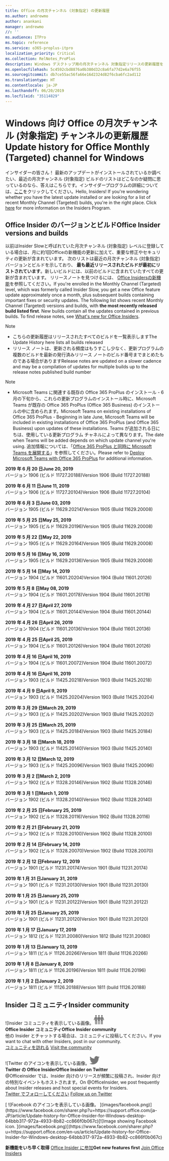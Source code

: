 ```yaml
---
title: Office の月次チャンネル (対象指定) の更新履歴
ms.author: andrewmo
author: anankani
manager: andrewmo
//: ''
ms.audience: ITPro
ms.topic: reference
ms.service: o365-proplus-itpro
localization_priority: Critical
ms.collection: RelNotes_ProPlus
description: Windows デスクトップ用の月次チャンネル 対象指定リリースの更新履歴を Insider の皆様に提供します。
ms.openlocfilehash: 5c4592cbd8876a0b380d32c8a6fa77d2e6a76f55
ms.sourcegitcommit: db7ce55ac56fa66e16d2324d82f6cba6fc2ad112
ms.translationtype: HT
ms.contentlocale: ja-JP
ms.lasthandoff: 06/20/2019
ms.locfileid: "35114829"
---
```

# <a name="update-history-for-office-monthly-targeted-channel-for-windows"></a><span data-ttu-id="77635-103">Windows 向け Office の月次チャンネル (対象指定) チャンネルの更新履歴</span><span class="sxs-lookup"><span data-stu-id="77635-103">Update history for Office Monthly (Targeted) channel for Windows</span></span>

<span data-ttu-id="77635-p101">インサイダーの皆さん！ 最新のアップデートがインストールされているか調べたい、最近の月次チャンネル (対象指定) ビルドのリストはどこなのか疑問に思っているのなら、答えはこちらです。インサイダープログラムの詳細については、[ここ](https://insider.office.com/)をクリックしてください。</span><span class="sxs-lookup"><span data-stu-id="77635-p101">Hello, Insiders! If you're wondering whether you have the latest update installed or are looking for a list of recent Monthly Channel (Targeted) builds, you're in the right place. Click [here](https://insider.office.com/) for more information on the Insiders Program.</span></span>

## <a name="office-insider-versions-and-builds"></a><span data-ttu-id="77635-107">Office Insider のバージョンとビルド</span><span class="sxs-lookup"><span data-stu-id="77635-107">Office Insider versions and builds</span></span>

<span data-ttu-id="77635-p102">以前はInsider Slowと呼ばれていた月次チャンネル (対象指定) レベルに登録している場合は、月に約1回Officeの新機能の更新に加えて、重要な修正やセキュリティの更新が含まれています。 次のリストは最近の月次チャンネル (対象指定) バージョンとビルドを示しており、 **最も最近リリースされたビルドが最初にリストされています**。新しいビルドには、以前のビルドに含まれていたすべての更新が含まれています。 リリースノートを見つけるには、 [Office Insidersの新機能](https://support.office.com/ja-JP/article/what-s-new-for-office-insiders-c152d1e2-96ff-4ce9-8c14-e74e13847a24)を参照してください。</span><span class="sxs-lookup"><span data-stu-id="77635-p102">If you're enrolled in the Monthly Channel (Targeted) level, which was formerly called Insider Slow, you get a new Office feature update approximately once a month, plus subsequent builds containing important fixes or security updates. The following list shows recent Monthly Channel (Targeted) versions and builds, with **the most recently released build listed first**. New builds contain all the updates contained in previous builds. To find release notes, see [What's new for Office Insiders](https://support.office.com/en-us/article/what-s-new-for-office-insiders-c152d1e2-96ff-4ce9-8c14-e74e13847a24).</span></span>

> [!NOTE]
> - <span data-ttu-id="77635-112">こちらの更新履歴はリリースされたすべてのビルドを一覧表示します</span><span class="sxs-lookup"><span data-stu-id="77635-112">The Update History here lists all builds released</span></span>
> - <span data-ttu-id="77635-113">リリース ノートは、更新される頻度はもうすこし少なく、更新プログラムの複数のビルドを最新の発行済みリリース ノートのビルド番号までまとめたものである場合があります</span><span class="sxs-lookup"><span data-stu-id="77635-113">Release notes are updated on a slower cadence and may be a compilation of updates for multiple builds up to the release notes published build number</span></span>

 > [!NOTE]
> - <span data-ttu-id="77635-114">Microsoft Teams に関連する既存の Office 365 ProPlus のインストール - 6 月の下旬から、これらの更新プログラムのインストール時に、Microsoft Teams が既存の Office 365 ProPlus (Office 365 Business) のインストールの中に含められます。</span><span class="sxs-lookup"><span data-stu-id="77635-114">Microsoft Teams on existing installations of Office 365 ProPlus - Beginning in late June, Microsoft Teams will be included in existing installations of Office 365 ProPlus (and Office 365 Business) upon updates of these installations.</span></span> <span data-ttu-id="77635-115">Teams が追加される日にちは、使用している更新プログラム チャネルによって異なります。</span><span class="sxs-lookup"><span data-stu-id="77635-115">The date when Teams will be added depends on which update channel you're using.</span></span> <span data-ttu-id="77635-116">追加情報については、「[Office 365 ProPlus と同時に Microsoft Teams を展開する](https://docs.microsoft.com/ja-JP/deployoffice/teams-install)」を参照してください。</span><span class="sxs-lookup"><span data-stu-id="77635-116">Please refer to [Deploy Microsoft Teams with Office 365 ProPlus](https://docs.microsoft.com/en-us/deployoffice/teams-install) for additional information.</span></span>

[//]: # (削除禁止)

<span data-ttu-id="77635-118">**2019 年 6 月 20 日**</span><span class="sxs-lookup"><span data-stu-id="77635-118">**June 20, 2019**</span></span><br/>
<span data-ttu-id="77635-119">バージョン 1906 (ビルド 11727.20188)</span><span class="sxs-lookup"><span data-stu-id="77635-119">Version 1906 (Build 11727.20188)</span></span><br/>

<span data-ttu-id="77635-120">**2019 年 6 月 11 日**</span><span class="sxs-lookup"><span data-stu-id="77635-120">**June 11, 2019**</span></span><br/>
<span data-ttu-id="77635-121">バージョン 1906 (ビルド 11727.20104)</span><span class="sxs-lookup"><span data-stu-id="77635-121">Version 1906 (Build 11727.20104)</span></span><br/>

<span data-ttu-id="77635-122">**2019 年 6 月 3 日**</span><span class="sxs-lookup"><span data-stu-id="77635-122">**June 03, 2019**</span></span><br/>
<span data-ttu-id="77635-123">バージョン 1905 (ビルド 11629.20214)</span><span class="sxs-lookup"><span data-stu-id="77635-123">Version 1905 (Build 11629.20008)</span></span><br/>

<span data-ttu-id="77635-124">**2019 年 5 月 25 日**</span><span class="sxs-lookup"><span data-stu-id="77635-124">**May 25, 2019**</span></span><br/>
<span data-ttu-id="77635-125">バージョン 1905 (ビルド 11629.20196)</span><span class="sxs-lookup"><span data-stu-id="77635-125">Version 1905 (Build 11629.20008)</span></span><br/>

<span data-ttu-id="77635-126">**2019 年 5 月 22 日**</span><span class="sxs-lookup"><span data-stu-id="77635-126">**May 22, 2019**</span></span><br/> <span data-ttu-id="77635-127">バージョン 1905 (ビルド 11629.20164)</span><span class="sxs-lookup"><span data-stu-id="77635-127">Version 1905 (Build 11629.20008)</span></span><br/>

<span data-ttu-id="77635-128">**2019 年 5 月 16 日**</span><span class="sxs-lookup"><span data-stu-id="77635-128">**May 16, 2019**</span></span><br/>
<span data-ttu-id="77635-129">バージョン 1905 (ビルド 11629.20136)</span><span class="sxs-lookup"><span data-stu-id="77635-129">Version 1905 (Build 11629.20008)</span></span><br/>

<span data-ttu-id="77635-130">**2019 年 5 月 14 日**</span><span class="sxs-lookup"><span data-stu-id="77635-130">**May 14, 2019**</span></span><br/>
<span data-ttu-id="77635-131">バージョン 1904 (ビルド 11601.20204)</span><span class="sxs-lookup"><span data-stu-id="77635-131">Version 1904 (Build 11601.20126)</span></span><br/>

<span data-ttu-id="77635-132">**2019 年 5 月 8 日**</span><span class="sxs-lookup"><span data-stu-id="77635-132">**May 08, 2019**</span></span><br/>
<span data-ttu-id="77635-133">バージョン 1904 (ビルド 11601.20178)</span><span class="sxs-lookup"><span data-stu-id="77635-133">Version 1904 (Build 11601.20178)</span></span><br/>

<span data-ttu-id="77635-134">**2019 年 4 月 27 日**</span><span class="sxs-lookup"><span data-stu-id="77635-134">**April 27, 2019**</span></span><br/>
<span data-ttu-id="77635-135">バージョン 1904 (ビルド 11601.20144)</span><span class="sxs-lookup"><span data-stu-id="77635-135">Version 1904 (Build 11601.20144)</span></span><br/>

<span data-ttu-id="77635-136">**2019 年 4 月 26 日**</span><span class="sxs-lookup"><span data-stu-id="77635-136">**April 26, 2019**</span></span><br/>
<span data-ttu-id="77635-137">バージョン 1904 (ビルド 11601.20136)</span><span class="sxs-lookup"><span data-stu-id="77635-137">Version 1904 (Build 11601.20136)</span></span><br/>

<span data-ttu-id="77635-138">**2019 年 4 月 25 日**</span><span class="sxs-lookup"><span data-stu-id="77635-138">**April 25, 2019**</span></span><br/>
<span data-ttu-id="77635-139">バージョン 1904 (ビルド 11601.20126)</span><span class="sxs-lookup"><span data-stu-id="77635-139">Version 1904 (Build 11601.20126)</span></span><br/>

<span data-ttu-id="77635-140">**2019 年 4 月 16 日**</span><span class="sxs-lookup"><span data-stu-id="77635-140">**April 16, 2019**</span></span><br/>
<span data-ttu-id="77635-141">バージョン 1904 (ビルド 11601.20072)</span><span class="sxs-lookup"><span data-stu-id="77635-141">Version 1904 (Build 11601.20072)</span></span><br/>

<span data-ttu-id="77635-142">**2019 年 4 月 16 日**</span><span class="sxs-lookup"><span data-stu-id="77635-142">**April 16, 2019**</span></span><br/>
<span data-ttu-id="77635-143">バージョン 1903 (ビルド 11425.20218)</span><span class="sxs-lookup"><span data-stu-id="77635-143">Version 1903 (Build 11425.20218)</span></span><br/>

<span data-ttu-id="77635-144">**2019 年 4 月 9 日**</span><span class="sxs-lookup"><span data-stu-id="77635-144">**April 9, 2019**</span></span><br/>
<span data-ttu-id="77635-145">バージョン 1903 (ビルド 11425.20204)</span><span class="sxs-lookup"><span data-stu-id="77635-145">Version 1903 (Build 11425.20204)</span></span><br/>

<span data-ttu-id="77635-146">**2019 年 3 月 29 日**</span><span class="sxs-lookup"><span data-stu-id="77635-146">**March 29, 2019**</span></span><br/> <span data-ttu-id="77635-147">バージョン 1903 (ビルド 11425.20202)</span><span class="sxs-lookup"><span data-stu-id="77635-147">Version 1903 (Build 11425.20202)</span></span><br/>

<span data-ttu-id="77635-148">**2019 年 3 月 25 日**</span><span class="sxs-lookup"><span data-stu-id="77635-148">**March 25, 2019**</span></span><br/> <span data-ttu-id="77635-149">バージョン 1903 (ビルド 11425.20184)</span><span class="sxs-lookup"><span data-stu-id="77635-149">Version 1903 (Build 11425.20184)</span></span><br/>

<span data-ttu-id="77635-150">**2019 年 3 月 18 日**</span><span class="sxs-lookup"><span data-stu-id="77635-150">**March 18, 2019**</span></span><br/> <span data-ttu-id="77635-151">バージョン 1903 (ビルド 11425.20140)</span><span class="sxs-lookup"><span data-stu-id="77635-151">Version 1903 (Build 11425.20140)</span></span><br/>

<span data-ttu-id="77635-152">**2019 年 3 月 12 日**</span><span class="sxs-lookup"><span data-stu-id="77635-152">**March 12, 2019**</span></span><br/> <span data-ttu-id="77635-153">バージョン 1903 (ビルド 11425.20096)</span><span class="sxs-lookup"><span data-stu-id="77635-153">Version 1903 (Build 11425.20096)</span></span><br/>

<span data-ttu-id="77635-154">**2019 年 3 月 2 日**</span><span class="sxs-lookup"><span data-stu-id="77635-154">**March 2, 2019**</span></span><br/> <span data-ttu-id="77635-155">バージョン 1902 (ビルド 11328.20146)</span><span class="sxs-lookup"><span data-stu-id="77635-155">Version 1902 (Build 11328.20146)</span></span><br/>

<span data-ttu-id="77635-156">**2019 年 3 月 1 日**</span><span class="sxs-lookup"><span data-stu-id="77635-156">**March 1, 2019**</span></span><br/> <span data-ttu-id="77635-157">バージョン 1902 (ビルド 11328.20140)</span><span class="sxs-lookup"><span data-stu-id="77635-157">Version 1902 (Build 11328.20140)</span></span><br/>

<span data-ttu-id="77635-158">**2019 年 2 月 25 日**</span><span class="sxs-lookup"><span data-stu-id="77635-158">**February 25, 2019**</span></span><br/> <span data-ttu-id="77635-159">バージョン 1902 (ビルド 11328.20116)</span><span class="sxs-lookup"><span data-stu-id="77635-159">Version 1902 (Build 11328.20116)</span></span><br/>

<span data-ttu-id="77635-160">**2019 年 2 月 21 日**</span><span class="sxs-lookup"><span data-stu-id="77635-160">**February 21, 2019**</span></span><br/> <span data-ttu-id="77635-161">バージョン 1902 (ビルド 11328.20100)</span><span class="sxs-lookup"><span data-stu-id="77635-161">Version 1902 (Build 11328.20100)</span></span><br/>

<span data-ttu-id="77635-162">**2019 年 2 月 14 日**</span><span class="sxs-lookup"><span data-stu-id="77635-162">**February 14, 2019**</span></span><br/> <span data-ttu-id="77635-163">バージョン 1902 (ビルド 11328.20070)</span><span class="sxs-lookup"><span data-stu-id="77635-163">Version 1902 (Build 11328.20070)</span></span><br/>

<span data-ttu-id="77635-164">**2019 年 2 月 12 日**</span><span class="sxs-lookup"><span data-stu-id="77635-164">**February 12, 2019**</span></span><br/> <span data-ttu-id="77635-165">バージョン 1901 (ビルド 11231.20174)</span><span class="sxs-lookup"><span data-stu-id="77635-165">Version 1901 (Build 11231.20174)</span></span><br/>

<span data-ttu-id="77635-166">**2019 年 1 月 31 日**</span><span class="sxs-lookup"><span data-stu-id="77635-166">**January 31, 2019**</span></span><br/> <span data-ttu-id="77635-167">バージョン 1901 (ビルド 11231.20130)</span><span class="sxs-lookup"><span data-stu-id="77635-167">Version 1901 (Build 11231.20130)</span></span><br/> 

<span data-ttu-id="77635-168">**2019 年 1 月 25 日**</span><span class="sxs-lookup"><span data-stu-id="77635-168">**January 25, 2019**</span></span><br/> <span data-ttu-id="77635-169">バージョン 1901 (ビルド 11231.20122)</span><span class="sxs-lookup"><span data-stu-id="77635-169">Version 1901 (Build 11231.20122)</span></span><br/> 

<span data-ttu-id="77635-170">**2019 年 1 月 25 日**</span><span class="sxs-lookup"><span data-stu-id="77635-170">**January 25, 2019**</span></span><br/> <span data-ttu-id="77635-171">バージョン 1901 (ビルド 11231.20120)</span><span class="sxs-lookup"><span data-stu-id="77635-171">Version 1901 (Build 11231.20120)</span></span><br/> 

<span data-ttu-id="77635-172">**2019 年 1 月 17 日**</span><span class="sxs-lookup"><span data-stu-id="77635-172">**January 17, 2019**</span></span><br/> <span data-ttu-id="77635-173">バージョン 1812 (ビルド 11231.20080)</span><span class="sxs-lookup"><span data-stu-id="77635-173">Version 1812 (Build 11231.20080)</span></span><br/> 

<span data-ttu-id="77635-174">**2019 年 1 月 13 日**</span><span class="sxs-lookup"><span data-stu-id="77635-174">**January 13, 2019**</span></span><br/> <span data-ttu-id="77635-175">バージョン 1811 (ビルド 11126.20266)</span><span class="sxs-lookup"><span data-stu-id="77635-175">Version 1811 (Build 11126.20266)</span></span><br/>

<span data-ttu-id="77635-176">**2019 年 1 月 8 日**</span><span class="sxs-lookup"><span data-stu-id="77635-176">**January 8, 2019**</span></span><br/> <span data-ttu-id="77635-177">バージョン 1811 (ビルド 11126.20196)</span><span class="sxs-lookup"><span data-stu-id="77635-177">Version 1811 (build 11126.20196)</span></span><br/> 

<span data-ttu-id="77635-178">**2019 年 1 月 2 日**</span><span class="sxs-lookup"><span data-stu-id="77635-178">**January 2, 2019**</span></span><br/> <span data-ttu-id="77635-179">バージョン 1811 (ビルド 11126.20188)</span><span class="sxs-lookup"><span data-stu-id="77635-179">Version 1811 (build 11126.20188)</span></span><br/> 


## <a name="insider-community"></a><span data-ttu-id="77635-180">Insider コミュニティ</span><span class="sxs-lookup"><span data-stu-id="77635-180">Insider community</span></span>

<span data-ttu-id="77635-181">![Insider コミュニティを表示している画像。</span><span class="sxs-lookup"><span data-stu-id="77635-181">![Image showing insider community.</span></span> ](images/insidercommunity.png)<br/>
<span data-ttu-id="77635-182">**Office Insider コミュニティ**</span><span class="sxs-lookup"><span data-stu-id="77635-182">**Office Insider community**</span></span><br/> <span data-ttu-id="77635-183">他の Insider とチャットする場合は、コミュニティに投稿してください。</span><span class="sxs-lookup"><span data-stu-id="77635-183">If you want to chat with other Insiders, post in our community.</span></span><br/><span data-ttu-id="77635-184"> 
[コミュニティを訪れる](https://go.microsoft.com/fwlink/?linkid=843493)</span><span class="sxs-lookup"><span data-stu-id="77635-184"> 
[Visit the community](https://go.microsoft.com/fwlink/?linkid=843493)</span></span><br/> 

<span data-ttu-id="77635-185">![Twitter のアイコンを表示している画像。</span><span class="sxs-lookup"><span data-stu-id="77635-185">![Image showing twitter icon.</span></span> ](images/twitter.png)<br/>
<span data-ttu-id="77635-186">**Twitter の Office Insider**</span><span class="sxs-lookup"><span data-stu-id="77635-186">**Office Insider on Twitter**</span></span><br/> <span data-ttu-id="77635-187">@Officeinsider では、Insider 向けのリリースが頻繁に投稿され、Insider 向けの特別なイベントもホストされます。</span><span class="sxs-lookup"><span data-stu-id="77635-187">On @OfficeInsider, we post frequently about Insider releases and host special events for Insiders.</span></span><br/><span data-ttu-id="77635-188"> 
[Twitter でフォローしてください](https://go.microsoft.com/fwlink/?linkid=717717)</span><span class="sxs-lookup"><span data-stu-id="77635-188"> 
[Follow us on Twitter](https://go.microsoft.com/fwlink/?linkid=717717)</span></span><br/> 

<span data-ttu-id="77635-189">
  [
  ![Facebook のアイコンを表示している画像。 ](images/facebook.png)](https://www.facebook.com/sharer.php?u=https://support.office.com/ja-JP/article/Update-history-for-Office-Insider-for-Windows-desktop-64bbb317-972a-4933-8b82-cc866f0b067c)</span><span class="sxs-lookup"><span data-stu-id="77635-189">[![Image showing Facebook icon. ](images/facebook.png)](https://www.facebook.com/sharer.php?u=https://support.office.com/en-us/article/Update-history-for-Office-Insider-for-Windows-desktop-64bbb317-972a-4933-8b82-cc866f0b067c)</span></span>       


<span data-ttu-id="77635-190">**新機能をいち早く取得**
[Office Insider に参加](https://insider.office.com/)</span><span class="sxs-lookup"><span data-stu-id="77635-190">**Get new features first**
[Join Office Insiders](https://insider.office.com/)</span></span>
